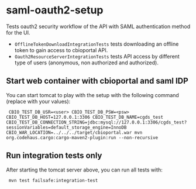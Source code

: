 # saml-oauth2-setup

Tests oauth2 security workflow of the API with SAML authentication method for the UI.

- `OfflineTokenDownloadIntegrationTests` tests downloading an offline token to gain access to cbioportal API.
- `Oauth2ResourceServerIntegrationTests` tests API access by different type of users (anonymous, non authorized and authorized).

## Start web container with cbioportal and saml IDP

You can start tomcat to play with the setup with the following command (replace with your values):

```$bash
 CBIO_TEST_DB_USR=<user> CBIO_TEST_DB_PSW=<psw> CBIO_TEST_DB_HOST=127.0.0.1:3306 CBIO_TEST_DB_NAME=cgds_test CBIO_TEST_DB_CONNECTION_STRING=jdbc:mysql://127.0.0.1:3306/cgds_test?sessionVariables=default_storage_engine=InnoDB CBIO_WAR_LOCATION=../../../target/cbioportal.war mvn org.codehaus.cargo:cargo-maven2-plugin:run --non-recursive
```

## Run integration tests only

After starting the tomcat server above, you can run all tests with:

```$bash
 mvn test failsafe:integration-test
```
